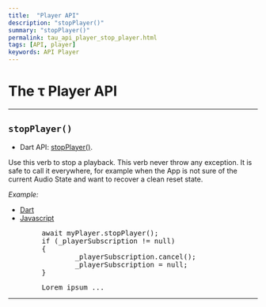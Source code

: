 ```yaml
---
title:  "Player API"
description: "stopPlayer()"
summary: "stopPlayer()"
permalink: tau_api_player_stop_player.html
tags: [API, player]
keywords: API Player
---
```

# The &tau; Player API

---------------------------------------------------------------------------------------------------------------------------------

## `stopPlayer()`

- Dart API: [stopPlayer()](pages/flutter-sound/api/player/FlutterSoundPlayer/stopPlayer.html).

Use this verb to stop a playback. This verb never throw any exception. It is safe to call it everywhere,
for example when the App is not sure of the current Audio State and want to recover a clean reset state.

*Example:*
<ul id="profileTabs" class="nav nav-tabs">
    <li class="active"><a href="#dart" data-toggle="tab">Dart</a></li>
    <li><a href="#javascript" data-toggle="tab">Javascript</a></li>
</ul>
<div class="tab-content">

<div role="tabpanel" class="tab-pane active" id="dart">

<pre>
        await myPlayer.stopPlayer();
        if (_playerSubscription != null)
        {
                _playerSubscription.cancel();
                _playerSubscription = null;
        }
</pre>

</div>

<div role="tabpanel" class="tab-pane" id="javascript">
<pre>
        Lorem ipsum ...
</pre>
</div>

</div>

---------------------------------------------------------------------------------------------------------------------------------
